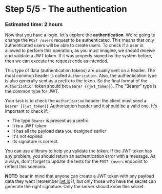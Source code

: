 # Step 5/5 - The authentication
### Estimated time: 2 hours

Now that you have a login, let's explore the **authentication**. We're going to change the `POST /users` request to be authenticated. This means that only authenticated users will be able to create users. To check if a user is allowed to perform this operation, as you must imagine, we should receive and validate a JWT token. If it was properly signed by the system before, then we can execute the request code as intended.

This type of data (authentication tokens) are usually sent on a header. The most common header is called `Authorization`. Also, the authentication type is also generally sent as a prefix to the token. So the final format of the `Authorization` token should be: `Bearer {{jwt_token}}`. The "Bearer" type is the common type for JWT.

Your task is to check the `Authorization` header: the client must send a `Bearer {{jwt_token}}` Authorization header and it should be a valid one. It's important to check if:
  + The type `Bearer` is present as a prefix
  + It **is** a JWT token
  + It has all the payload data you designed earlier
  + It's not expired
  + Its signature is correct.

You can use a library to help you validate the token. If the JWT token has any problem, you should return an authentication error with a message.
As always, don't forget to update the tests for the `POST /users` endpoint to reflect this scenario.

**NOTE:** bear in mind that anyone can create a JWT token with any payload data they want (remember [jwt.io](https://jwt.io)?), but only those who have the secret can generate the right signature. Only the server should know this secret.
